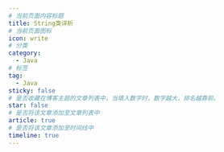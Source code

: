 ```yaml
---
# 当前页面内容标题
title: String类详析
# 当前页面图标
icon: write
# 分类
category:
  - Java
# 标签
tag:
  - Java
sticky: false
# 是否收藏在博客主题的文章列表中，当填入数字时，数字越大，排名越靠前。
star: false
# 是否将该文章添加至文章列表中
article: true
# 是否将该文章添加至时间线中
timeline: true
---
```

